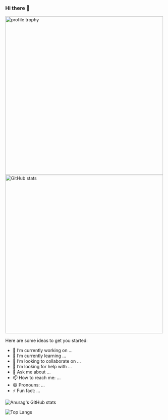 ### Hi there 👋

<img alt="profile trophy" src="https://github-profile-trophy.vercel.app/?username=mashirozx&column=4&theme=gruvbox&margin-w=15&margin-h=15&no-frame=true" width="500">

<img alt="GitHub stats" src="https://github-readme-stats.vercel.app/api?username=mashirozx&bg_color=30,e96443,904e95&title_color=fff&text_color=fff&count_private=true&hide_border=true" width="500">


Here are some ideas to get you started:

- 🔭 I’m currently working on ...
- 🌱 I’m currently learning ...
- 👯 I’m looking to collaborate on ...
- 🤔 I’m looking for help with ...
- 💬 Ask me about ...
- 📫 How to reach me: ...
- 😄 Pronouns: ...
- ⚡ Fun fact: ...


![Anurag's GitHub stats](https://github-readme-stats-sigma-five.vercel.app/api?username=zknbnbdnb&show_icons=true&bg_color=30,e96443,904e95&title_color=fff&text_color=fff)

![Top Langs](https://github-readme-stats-sigma-five.vercel.app/api/top-langs/?username=zknbnbdnb)
